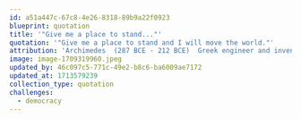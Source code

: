 ```yaml
---
id: a51a447c-67c8-4e26-8318-89b9a22f0923
blueprint: quotation
title: '"Give me a place to stand..."'
quotation: '"Give me a place to stand and I will move the world."'
attribution: 'Archimedes  (287 BCE - 212 BCE)  Greek engineer and inventor'
image: image-1709319960.jpeg
updated_by: 46c097c5-771c-49e2-b8c6-ba6009ae7172
updated_at: 1713579239
collection_type: quotation
challenges:
  - democracy
---
```

